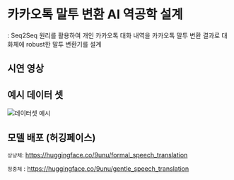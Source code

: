 # 카카오톡 말투 변환 AI 역공학 설계
: Seq2Seq 원리를 활용하여 개인 카카오톡 대화 내역을 카카오톡 말투 변환 결과로 대화체에 robust한 말투 변환기를 설계

## 시연 영상

## 예시 데이터 셋
![데이터셋 예시](https://github.com/9unu/Kakao_Reverse-Engineering/assets/124652096/82cfa1e7-1ab3-4955-a8eb-914ffca60fbf)

## 모델 배포 (허깅페이스)
`상냥체`: https://huggingface.co/9unu/formal_speech_translation

`정중체` : https://huggingface.co/9unu/gentle_speech_translation

